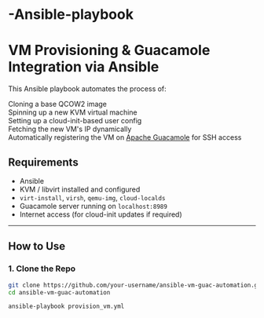 # -Ansible-playbook
#  VM Provisioning & Guacamole Integration via Ansible

This Ansible playbook automates the process of:

 Cloning a base QCOW2 image  
 Spinning up a new KVM virtual machine  
 Setting up a cloud-init-based user config  
 Fetching the new VM's IP dynamically  
 Automatically registering the VM on [Apache Guacamole](https://guacamole.apache.org/) for SSH access

##  Requirements

- Ansible
- KVM / libvirt installed and configured
- `virt-install`, `virsh`, `qemu-img`, `cloud-localds`
- Guacamole server running on `localhost:8989`
- Internet access (for cloud-init updates if required)

---

## How to Use

### 1. Clone the Repo
```bash
git clone https://github.com/your-username/ansible-vm-guac-automation.git
cd ansible-vm-guac-automation
```
```bash
ansible-playbook provision_vm.yml
```
